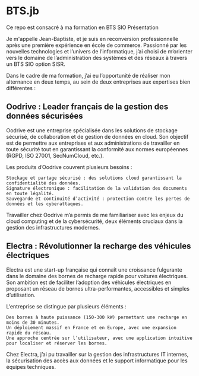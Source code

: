 # BTS.jb
Ce repo est consacré à ma formation en BTS SIO
Présentation

Je m'appelle Jean-Baptiste, et je suis en reconversion professionnelle après une première expérience en école de commerce. Passionné par les nouvelles technologies et l’univers de l’informatique, j’ai choisi de m’orienter vers le domaine de l’administration des systèmes et des réseaux à travers un BTS SIO option SISR.

Dans le cadre de ma formation, j’ai eu l’opportunité de réaliser mon alternance en deux temps, au sein de deux entreprises aux expertises bien différentes :
## Oodrive : Leader français de la gestion des données sécurisées

Oodrive est une entreprise spécialisée dans les solutions de stockage sécurisé, de collaboration et de gestion de données en cloud. Son objectif est de permettre aux entreprises et aux administrations de travailler en toute sécurité tout en garantissant la conformité aux normes européennes (RGPD, ISO 27001, SecNumCloud, etc.).

Les produits d’Oodrive couvrent plusieurs besoins :

    Stockage et partage sécurisé : des solutions cloud garantissant la confidentialité des données.
    Signature électronique : facilitation de la validation des documents en toute légalité.
    Sauvegarde et continuité d’activité : protection contre les pertes de données et les cyberattaques.

Travailler chez Oodrive m’a permis de me familiariser avec les enjeux du cloud computing et de la cybersécurité, deux éléments cruciaux dans la gestion des infrastructures modernes.
## Electra : Révolutionner la recharge des véhicules électriques

Electra est une start-up française qui connaît une croissance fulgurante dans le domaine des bornes de recharge rapide pour voitures électriques. Son ambition est de faciliter l’adoption des véhicules électriques en proposant un réseau de bornes ultra-performantes, accessibles et simples d’utilisation.

L’entreprise se distingue par plusieurs éléments :

    Des bornes à haute puissance (150-300 kW) permettant une recharge en moins de 30 minutes.
    Un déploiement massif en France et en Europe, avec une expansion rapide du réseau.
    Une approche centrée sur l’utilisateur, avec une application intuitive pour localiser et réserver les bornes.

Chez Electra, j’ai pu travailler sur la gestion des infrastructures IT internes, la sécurisation des accès aux données et le support informatique pour les équipes techniques.
